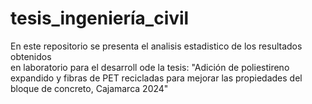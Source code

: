 # tesis_ingeniería_civil

En este repositorio se presenta el analisis estadistico de los resultados obtenidos  
en laboratorio para el desarroll ode la tesis: "Adición de poliestireno expandido y 
fibras de PET recicladas para mejorar las propiedades del bloque de concreto, Cajamarca 2024"
